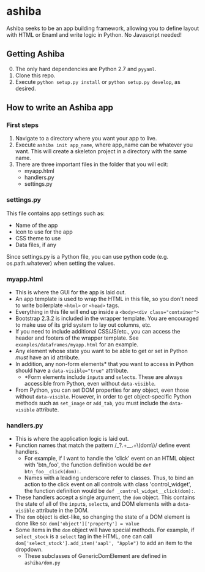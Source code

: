 ashiba
======

Ashiba seeks to be an app building framework, allowing you to define layout with HTML or Enaml and write logic in Python.
No Javascript needed!

## Getting Ashiba

0. The only hard dependencies are Python 2.7 and `pyyaml`.
1. Clone this repo.
2. Execute `python setup.py install` or `python setup.py develop`, as desired.

## How to write an Ashiba app
### First steps

1. Navigate to a directory where you want your app to live.
2. Execute `ashiba init app_name`, where app_name can be whatever you want. 
    This will create a skeleton project in a directory with the same name.
3. There are three important files in the folder that you will edit:
    * myapp.html
    * handlers.py
    * settings.py

### settings.py
This file contains app settings such as:
*   Name of the app
*   Icon to use for the app
*   CSS theme to use
*   Data files, if any

Since settings.py is a Python file, you can use python code (e.g. os.path.whatever) when setting the values.

### myapp.html
* This is where the GUI for the app is laid out.
* An app template is used to wrap the HTML in this file, so you don't need to write boilerplate `<html>` or `<head>` tags.
* Everything in this file will end up inside a `<body><div class="container">`
* Bootstrap 2.3.2 is included in the wrapper template. 
  You are encouraged to make use of its grid system to lay out columns, etc.
* If you need to include additional CSS/JS/etc., you can access the header and footers of the wrapper template. 
  See `examples/dataframes/myapp.html` for an example.
* Any element whose state you want to be able to get or set in Python *must* have an id attribute.
* In addition, any non-form elements\* that you want to access in Python should have a `data-visible="true"` attribute.
    * \*Form elements include `input`s and `select`s. These are always accessible from Python, even without `data-visible`.
* From Python, you can set DOM properties for any object, even those without `data-visible`. 
  However, in order to get object-specific Python methods such as `set_image` or `add_tab`, you must include the `data-visible` attribute.

### handlers.py
* This is where the application logic is laid out.
* Function names that match the pattern /\_?.+\_\_.+\\(dom\\)/ define event handlers.
    * For example, if I want to handle the 'click' event on an HTML object with 'btn\_foo', the function definition would be `def btn_foo__click(dom):`.
    * Names with a leading underscore refer to classes. Thus, to bind an action to the click event on all controls with class 'control\_widget', the function definition would be `def _control_widget__click(dom):`.
* These handlers accept a single argument, the `dom` object. This contains the state of all of the `input`s, `select`s, and DOM elements with a `data-visible` attribute in the DOM.
* The `dom` object is dict-like, so changing the state of a DOM element is done like so: `dom['object']['property'] = value`
* Some items in the `dom` object will have special methods. 
  For example, if `select_stock` is a `select` tag in the HTML, one can call `dom['select_stock'].add_item('aapl', "Apple")` to add an item to the dropdown.
    * These subclasses of GenericDomElement are defined in `ashiba/dom.py`
